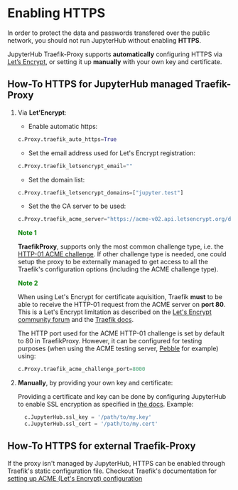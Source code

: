 # Enabling HTTPS

In order to protect the data and passwords transfered over the public network, you should not run JupyterHub without enabling **HTTPS**.

JupyterHub Traefik-Proxy supports **automatically** configuring HTTPS via [Let’s Encrypt](https://letsencrypt.org/docs/), or setting it
up **manually** with your own key and certificate.

## How-To HTTPS for JupyterHub managed Traefik-Proxy
1. Via **Let'Encrypt**:
    * Enable automatic https:
    ```python
    c.Proxy.traefik_auto_https=True
    ```
    * Set the email address used for Let's Encrypt registration:
    ```python
    c.Proxy.traefik_letsencrypt_email=""
    ```
    * Set the domain list:
    ```python
    c.Proxy.traefik_letsencrypt_domains=["jupyter.test"]
    ```
    * Set the the CA server to be used:
    ```python
    c.Proxy.traefik_acme_server="https://acme-v02.api.letsencrypt.org/directory"
    ```
    <span style="color:green">**Note 1**</span>

    **TraefikProxy**, supports only the most common challenge type, i.e. the [HTTP-01 ACME challenge](https://letsencrypt.org/docs/challenge-types/#http-01-challenge).
    If other challenge type is needed, one could setup the proxy to be externally managed to get access to all the Traefik's configuration options (including the
    ACME challenge type).

    <span style="color:green">**Note 2**</span>

    When using Let's Encrypt for certificate aquisition, Traefik **must** to be able to receive the HTTP-01 request from the ACME server on **port 80**. This is a Let's Encrypt limitation as described on the [Let's Encrypt community forum](https://community.letsencrypt.org/t/support-for-ports-other-than-80-and-443/3419/72) and the [Traefik docs](https://docs.traefik.io/v1.7/configuration/acme/#acme-challenge).

    The HTTP port used for the ACME HTTP-01 challenge is set by default to 80 in TraefikProxy. However, it can be configured for testing purposes (when using the ACME testing server, [Pebble](https://github.com/letsencrypt/pebble) for example) using:

      ```python
      c.Proxy.traefik_acme_challenge_port=8000
      ```

2. **Manually**, by providing your own key and certificate:

    Providing a certificate and key can be done by configuring JupyterHub to enable SSL encryption as specified in [the docs](https://jupyterhub.readthedocs.io/en/stable/getting-started/security-basics.html?highlight=https#enabling-ssl-encryption). Example:
    ```python
      c.JupyterHub.ssl_key = '/path/to/my.key'
      c.JupyterHub.ssl_cert = '/path/to/my.cert'
    ```

## How-To HTTPS for external Traefik-Proxy
If the proxy isn't managed by JupyterHub, HTTPS can be enabled through Traefik's static configuration file.
Checkout Traefik's documentation for [setting up ACME (Let's Encrypt) configuration](https://docs.traefik.io/v1.7/configuration/acme/)